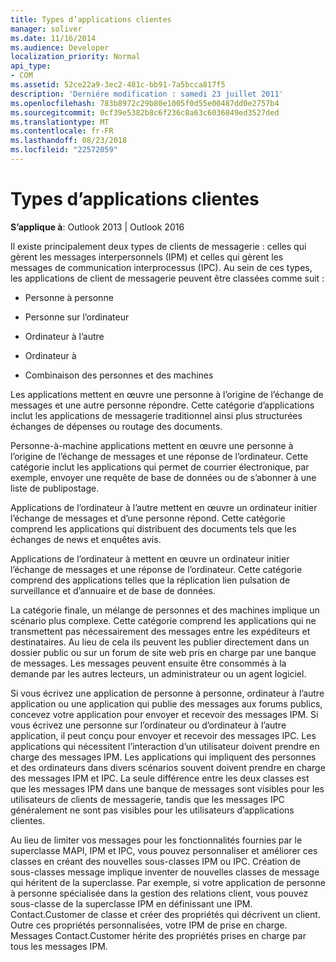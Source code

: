 ```yaml
---
title: Types d’applications clientes
manager: soliver
ms.date: 11/16/2014
ms.audience: Developer
localization_priority: Normal
api_type:
- COM
ms.assetid: 52ce22a9-3ec2-481c-bb91-7a5bcca817f5
description: 'Derniére modification : samedi 23 juillet 2011'
ms.openlocfilehash: 783b8972c29b80e1005f0d55e00487dd0e2757b4
ms.sourcegitcommit: 0cf39e5382b8c6f236c8a63c6036849ed3527ded
ms.translationtype: MT
ms.contentlocale: fr-FR
ms.lasthandoff: 08/23/2018
ms.locfileid: "22572059"
---
```

# <a name="types-of-client-applications"></a>Types d’applications clientes

  
  
**S’applique à**: Outlook 2013 | Outlook 2016 
  
Il existe principalement deux types de clients de messagerie : celles qui gèrent les messages interpersonnels (IPM) et celles qui gèrent les messages de communication interprocessus (IPC). Au sein de ces types, les applications de client de messagerie peuvent être classées comme suit :
  
- Personne à personne
    
- Personne sur l’ordinateur
    
- Ordinateur à l’autre
    
- Ordinateur à
    
- Combinaison des personnes et des machines
    
Les applications mettent en œuvre une personne à l’origine de l’échange de messages et une autre personne répondre. Cette catégorie d’applications inclut les applications de messagerie traditionnel ainsi plus structurées échanges de dépenses ou routage des documents.
  
Personne-à-machine applications mettent en œuvre une personne à l’origine de l’échange de messages et une réponse de l’ordinateur. Cette catégorie inclut les applications qui permet de courrier électronique, par exemple, envoyer une requête de base de données ou de s’abonner à une liste de publipostage.
  
Applications de l’ordinateur à l’autre mettent en œuvre un ordinateur initier l’échange de messages et d’une personne répond. Cette catégorie comprend les applications qui distribuent des documents tels que les échanges de news et enquêtes avis.
  
Applications de l’ordinateur à mettent en œuvre un ordinateur initier l’échange de messages et une réponse de l’ordinateur. Cette catégorie comprend des applications telles que la réplication lien pulsation de surveillance et d’annuaire et de base de données.
  
La catégorie finale, un mélange de personnes et des machines implique un scénario plus complexe. Cette catégorie comprend les applications qui ne transmettent pas nécessairement des messages entre les expéditeurs et destinataires. Au lieu de cela ils peuvent les publier directement dans un dossier public ou sur un forum de site web pris en charge par une banque de messages. Les messages peuvent ensuite être consommés à la demande par les autres lecteurs, un administrateur ou un agent logiciel.
  
Si vous écrivez une application de personne à personne, ordinateur à l’autre application ou une application qui publie des messages aux forums publics, concevez votre application pour envoyer et recevoir des messages IPM. Si vous écrivez une personne sur l’ordinateur ou d’ordinateur à l’autre application, il peut conçu pour envoyer et recevoir des messages IPC. Les applications qui nécessitent l’interaction d’un utilisateur doivent prendre en charge des messages IPM. Les applications qui impliquent des personnes et des ordinateurs dans divers scénarios souvent doivent prendre en charge des messages IPM et IPC. La seule différence entre les deux classes est que les messages IPM dans une banque de messages sont visibles pour les utilisateurs de clients de messagerie, tandis que les messages IPC généralement ne sont pas visibles pour les utilisateurs d’applications clientes. 
  
Au lieu de limiter vos messages pour les fonctionnalités fournies par le superclasse MAPI, IPM et IPC, vous pouvez personnaliser et améliorer ces classes en créant des nouvelles sous-classes IPM ou IPC. Création de sous-classes message implique inventer de nouvelles classes de message qui héritent de la superclasse. Par exemple, si votre application de personne à personne spécialisée dans la gestion des relations client, vous pouvez sous-classe de la superclasse IPM en définissant une IPM. Contact.Customer de classe et créer des propriétés qui décrivent un client. Outre ces propriétés personnalisées, votre IPM de prise en charge. Messages Contact.Customer hérite des propriétés prises en charge par tous les messages IPM.
  

